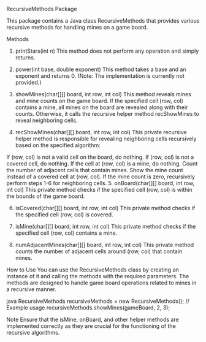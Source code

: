RecursiveMethods Package

This package contains a Java class RecursiveMethods that provides various recursive methods for handling mines on a game board.

Methods
1. printStars(int n)
This method does not perform any operation and simply returns.

2. power(int base, double exponent)
This method takes a base and an exponent and returns 0. (Note: The implementation is currently not provided.)

3. showMines(char[][] board, int row, int col)
This method reveals mines and mine counts on the game board. If the specified cell (row, col) contains a mine, all mines on the board are revealed along with their counts. Otherwise, it calls the recursive helper method recShowMines to reveal neighboring cells.

4. recShowMines(char[][] board, int row, int col)
This private recursive helper method is responsible for revealing neighboring cells recursively based on the specified algorithm:

If (row, col) is not a valid cell on the board, do nothing.
If (row, col) is not a covered cell, do nothing.
If the cell at (row, col) is a mine, do nothing.
Count the number of adjacent cells that contain mines.
Show the mine count instead of a covered cell at (row, col).
If the mine count is zero, recursively perform steps 1-6 for neighboring cells.
5. onBoard(char[][] board, int row, int col)
This private method checks if the specified cell (row, col) is within the bounds of the game board.

6. isCovered(char[][] board, int row, int col)
This private method checks if the specified cell (row, col) is covered.

7. isMine(char[][] board, int row, int col)
This private method checks if the specified cell (row, col) contains a mine.

8. numAdjacentMines(char[][] board, int row, int col)
This private method counts the number of adjacent cells around (row, col) that contain mines.

How to Use
You can use the RecursiveMethods class by creating an instance of it and calling the methods with the required parameters. The methods are designed to handle game board operations related to mines in a recursive manner.

java
RecursiveMethods recursiveMethods = new RecursiveMethods();
// Example usage
recursiveMethods.showMines(gameBoard, 2, 3);


Note
Ensure that the isMine, onBoard, and other helper methods are implemented correctly as they are crucial for the functioning of the recursive algorithms.
